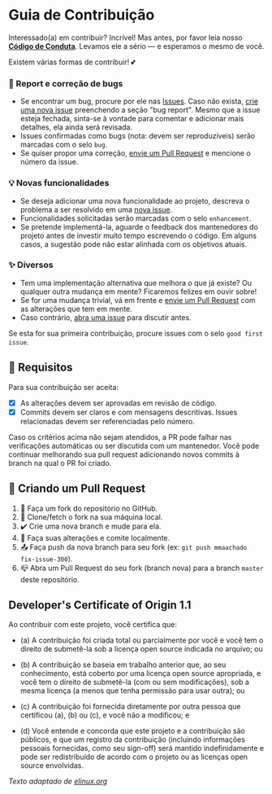 # Guia de Contribuição

Interessado(a) em contribuir? Incrível! Mas antes, por favor leia nosso
[**Código de Conduta**](https://github.com/avell-labs/project-template/blob/master/.github/CODE_OF_CONDUCT.md).
Levamos ele a sério — e esperamos o mesmo de você.

Existem várias formas de contribuir! 💕

### 🐞 Report e correção de bugs

- Se encontrar um bug, procure por ele nas [Issues](https://github.com/avell-labs/template/issues). Caso não exista, [crie uma nova issue](https://github.com/avell-labs/template/issues/new) preenchendo a seção "bug report". Mesmo que a issue esteja fechada, sinta-se à vontade para comentar e adicionar mais detalhes, ela ainda será revisada.
- Issues confirmadas como bugs (nota: devem ser reproduzíveis) serão marcadas com o selo `bug`.
- Se quiser propor uma correção, [envie um Pull Request](#criando-um-pull-request) e mencione o número da issue.

### 💡 Novas funcionalidades

- Se deseja adicionar uma nova funcionalidade ao projeto, descreva o problema a ser resolvido em uma [nova issue](https://github.com/avell-labs/template/issues/new).
- Funcionalidades solicitadas serão marcadas com o selo `enhancement`.
- Se pretende implementá-la, aguarde o feedback dos mantenedores do projeto antes de investir muito tempo escrevendo o código. Em alguns casos, a sugestão pode não estar alinhada com os objetivos atuais.

### ✨ Diversos

- Tem uma implementação alternativa que melhora o que já existe? Ou qualquer outra mudança em mente? Ficaremos felizes em ouvir sobre!
- Se for uma mudança trivial, vá em frente e [envie um Pull Request](#criando-um-pull-request) com as alterações que tem em mente.
- Caso contrário, [abra uma issue](https://github.com/Anti-Coding-Coding-Club/template/issues/new) para discutir antes.

Se esta for sua primeira contribuição, procure issues com o selo `good first issue`.

## 📌 Requisitos

Para sua contribuição ser aceita:

- [x] As alterações devem ser aprovadas em revisão de código.
- [x] Commits devem ser claros e com mensagens descritivas. Issues relacionadas devem ser referenciadas pelo número.

Caso os critérios acima não sejam atendidos, a PR pode falhar nas verificações automáticas ou ser discutida com um mantenedor. Você pode continuar melhorando sua pull request adicionando novos commits à branch na qual o PR foi criado.

## 🧪 Criando um Pull Request

1.  🍴 Faça um fork do repositório no GitHub.
2.  🔗 Clone/fetch o fork na sua máquina local.
3.  ✔️ Crie uma nova branch e mude para ela.
4.  🔮 Faça suas alterações e comite localmente.
5.  📤 Faça push da nova branch para seu fork (ex: `git push mmaachado fix-issue-300`).
6.  📪 Abra um Pull Request do seu fork (branch nova) para a branch `master` deste repositório.

## Developer's Certificate of Origin 1.1

Ao contribuir com este projeto, você certifica que:

- (a) A contribuição foi criada total ou parcialmente por você e
  você tem o direito de submetê-la sob a licença open source
  indicada no arquivo; ou

- (b) A contribuição se baseia em trabalho anterior que, ao seu
  conhecimento, está coberto por uma licença open source apropriada,
  e você tem o direito de submetê-la (com ou sem modificações), sob a mesma licença (a menos que tenha permissão para usar outra); ou

- (c) A contribuição foi fornecida diretamente por outra pessoa que
  certificou (a), (b) ou (c), e você não a modificou; e

- (d) Você entende e concorda que este projeto e a contribuição são públicos,
  e que um registro da contribuição (incluindo informações pessoais fornecidas,
  como seu sign-off) será mantido indefinidamente e pode ser redistribuído
  de acordo com o projeto ou as licenças open source envolvidas.

_Texto adaptado de [elinux.org](http://elinux.org/Developer_Certificate_Of_Origin)_
